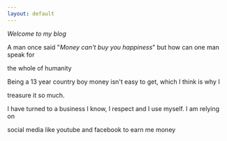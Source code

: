 ```yaml
---
layout: default
---
```

*Welcome to my blog*

A man once said "*Money can't buy you happiness*" but how can one man speak for

the whole of humanity

Being a 13 year country boy money isn't easy to get, which I think is why I

treasure it so much.

I have turned to a business I know, I respect and I use myself. I am relying on

social media like youtube and facebook to earn me money
